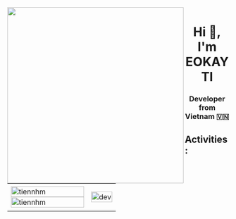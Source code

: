 <img align="left" width="400" src="https://github.githubassets.com/images/modules/profile/profile-first-repo.svg">
<h1 align="center">Hi 👋, I'm EOKAYTI</h1>
<p align="center">
  <h3 align="center">Developer from Vietnam 🇻🇳 </h3>

## Activities:

<table style="width:100%;">
  <tr>
    <td>
      <img src="https://github-readme-stats.vercel.app/api/top-langs/?username=eokayti&bg_color=FFFFFF00&text_color=179fa3&layout=compact&hide=CSS&langs_count=10&custom_title=Top%20ngôn%20ngữ%20được%20dùng" alt="tiennhm" width="100%"/>
      <img src="https://github-readme-stats.vercel.app/api?username=eokayti&bg_color=FFFFFF00&text_color=179fa3&show_icons=true&count_private=true&include_all_commits=true&custom_title=Hoạt%20động%20trên%20Github" alt="tiennhm" width="100%"/>
    </td>
    <td>
      <p align="center"> 
        <img src="[https://cdn.dribbble.com/users/1059583/screenshots/4171367/coding-freak.gi](https://media.tenor.com/4ko5OxotK5MAAAAM/rocket-fly.gif)f" alt="dev" width="100%"/>
      </p>
    </td>
  </tr>
</table>



